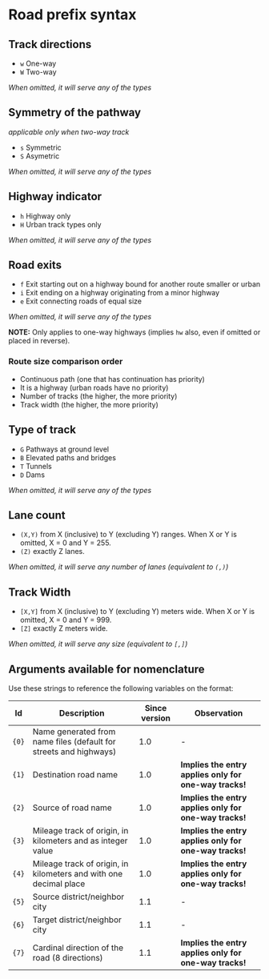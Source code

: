 # Road prefix syntax

## Track directions

* `w` One-way
* `W` Two-way

*When omitted, it will serve any of the types*

## Symmetry of the pathway
*applicable only when two-way track*

* `s` Symmetric
* `S` Asymetric

*When omitted, it will serve any of the types*

## Highway indicator

* `h` Highway only
* `H` Urban track types only

*When omitted, it will serve any of the types*

## Road exits

* `f` Exit starting out on a highway bound for another route smaller or urban
* `i` Exit ending on a highway originating from a minor highway
* `e` Exit connecting roads of equal size

*When omitted, it will serve any of the types*

**NOTE:** Only applies to one-way highways (implies `hw` also, even if omitted or placed in reverse).

### Route size comparison order
* Continuous path (one that has continuation has priority)
* It is a highway (urban roads have no priority)
* Number of tracks (the higher, the more priority)
* Track width (the higher, the more priority)

## Type of track
* `G` Pathways at ground level
* `B` Elevated paths and bridges
* `T` Tunnels
* `D` Dams

*When omitted, it will serve any of the types*

## Lane count

* `(X,Y)` from X (inclusive) to Y (excluding Y) ranges. When X or Y is omitted, X = 0 and Y = 255.
* `(Z)` exactly Z lanes.

*When omitted, it will serve any number of lanes (equivalent to `(,)`)*

## Track Width

* `[X,Y]` from X (inclusive) to Y (excluding Y) meters wide. When X or Y is omitted, X = 0 and Y = 999.
* `[Z]` exactly Z meters wide.

*When omitted, it will serve any size (equivalent to `[,]`)*

## Arguments available for nomenclature
Use these strings to reference the following variables on the format:

Id | Description | Since version | Observation
---| ----------- | ------------- | -----------
`{0}` | Name generated from name files (default for streets and highways)| 1.0 | -     
`{1}`| Destination road name | 1.0 | **Implies the entry applies only for one-way tracks!**
`{2}` | Source of road name  | 1.0 | **Implies the entry applies only for one-way tracks!**
`{3}` | Mileage track of origin, in kilometers and as integer value  | 1.0 | **Implies the entry applies only for one-way tracks!**
`{4}` | Mileage track of origin, in kilometers and with one decimal place  | 1.0 | **Implies the entry applies only for one-way tracks!**
`{5}` | Source district/neighbor city  | 1.1 | -    
 `{6}` | Target district/neighbor city  | 1.1 |  -    
 `{7}` | Cardinal direction of the road (8 directions) |1.1| **Implies the entry applies only for one-way tracks!**
